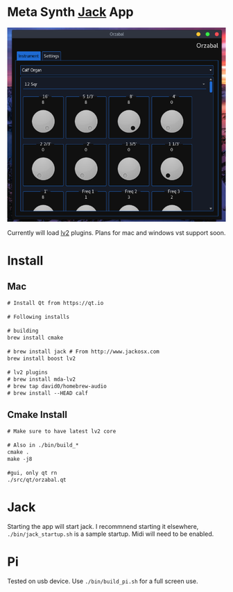 # Meta Synth [Jack](http://jackaudio.org/) App

![Main View](https://raw.githubusercontent.com/chuckfairy/Orzabal/master/screenshots/main_view.png)

Currently will load [lv2](http://lv2plug.in/) plugins. Plans for mac and windows vst support soon.

# Install


## Mac

```shell
# Install Qt from https://qt.io

# Following installs

# building
brew install cmake

# brew install jack # From http://www.jackosx.com
brew install boost lv2

# lv2 plugins
# brew install mda-lv2
# brew tap david0/homebrew-audio
# brew install --HEAD calf
```


## Cmake Install

```shell
# Make sure to have latest lv2 core

# Also in ./bin/build_*
cmake .
make -j8

#gui, only qt rn
./src/qt/orzabal.qt
```

# Jack

Starting the app will start jack. I recommnend starting it elsewhere, `./bin/jack_startup.sh` is a sample startup. Midi will need to be enabled.

# Pi

Tested on usb device. Use `./bin/build_pi.sh` for a full screen use.
